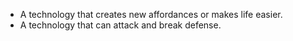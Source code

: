 - A technology that creates new affordances or makes life easier.
- A technology that can attack and break defense.
